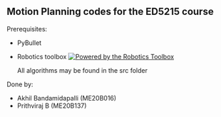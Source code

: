 ## Motion Planning codes for the ED5215 course

Prerequisites:
- PyBullet
- Robotics toolbox [![Powered by the Robotics Toolbox](https://raw.githubusercontent.com/petercorke/robotics-toolbox-python/master/.github/svg/rtb_powered.min.svg)](https://github.com/petercorke/robotics-toolbox-python)

  All algorithms may be found in the src folder

Done by:
- Akhil Bandamidapalli (ME20B016)
- Prithviraj B (ME20B137)


